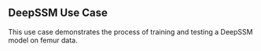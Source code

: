 ## DeepSSM Use Case
This use case demonstrates the process of training and testing a DeepSSM model on femur data.

